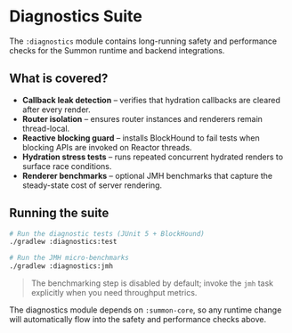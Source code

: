 # Diagnostics Suite

The `:diagnostics` module contains long-running safety and performance checks for the Summon runtime and backend
integrations.

## What is covered?

- **Callback leak detection** – verifies that hydration callbacks are cleared after every render.
- **Router isolation** – ensures router instances and renderers remain thread-local.
- **Reactive blocking guard** – installs BlockHound to fail tests when blocking APIs are invoked on Reactor threads.
- **Hydration stress tests** – runs repeated concurrent hydrated renders to surface race conditions.
- **Renderer benchmarks** – optional JMH benchmarks that capture the steady-state cost of server rendering.

## Running the suite

```bash
# Run the diagnostic tests (JUnit 5 + BlockHound)
./gradlew :diagnostics:test

# Run the JMH micro-benchmarks
./gradlew :diagnostics:jmh
```

> The benchmarking step is disabled by default; invoke the `jmh` task explicitly when you need throughput metrics.

The diagnostics module depends on `:summon-core`, so any runtime change will automatically flow into the safety and
performance checks above.

